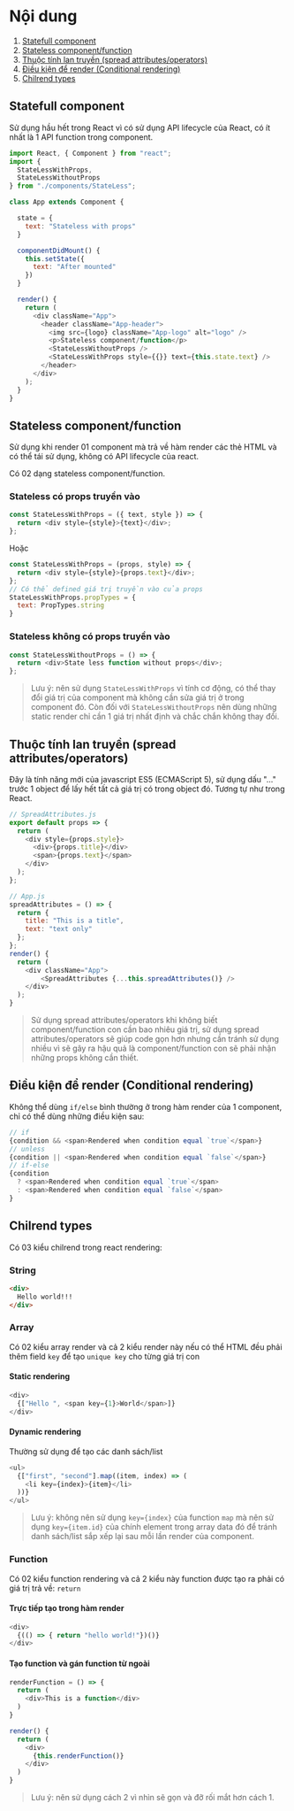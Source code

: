 # Nội dung
1. [Statefull component](#statefull-component)
2. [Stateless component/function](#stateless-component-/-function)
3. [Thuộc tính lan truyền (spread attributes/operators)](#Thuộc-tính-lan-truyền-(spread-attributes-/-operators))
4. [Điều kiện để render (Conditional rendering)](#Điều-kiện-để-render-(conditional-rendering))
5. [Chilrend types](#chilrend-types)

## Statefull component
Sử dụng hầu hết trong React vì có sử dụng API lifecycle của React, có ít nhất là 1 API function trong component.
```js
import React, { Component } from "react";
import {
  StateLessWithProps,
  StateLessWithoutProps
} from "./components/StateLess";

class App extends Component {

  state = {
    text: "Stateless with props"
  }

  componentDidMount() {
    this.setState({
      text: "After mounted"
    })
  }

  render() {
    return (
      <div className="App">
        <header className="App-header">
          <img src={logo} className="App-logo" alt="logo" />
          <p>Stateless component/function</p>
          <StateLessWithoutProps />
          <StateLessWithProps style={{}} text={this.state.text} />
        </header>
      </div>
    );
  }
}
```

## Stateless component/function
Sử dụng khi render 01 component mà trả về hàm render các thẻ HTML và có thể tái sử dụng, không có API lifecycle của react.

Có 02 dạng stateless component/function.

### Stateless có props truyền vào
```js
const StateLessWithProps = ({ text, style }) => {
  return <div style={style}>{text}</div>;
};
```
Hoặc
```js
const StateLessWithProps = (props, style) => {
  return <div style={style}>{props.text}</div>;
};
// Có thể defined giá trị truyền vào của props
StateLessWithProps.propTypes = {
  text: PropTypes.string
}
```
### Stateless không có props truyền vào
```js
const StateLessWithoutProps = () => {
  return <div>State less function without props</div>;
};
```
> Lưu ý: nên sử dụng `StateLessWithProps` vì tính cơ động, có thể thay đổi giá trị của component mà không cần sửa giá trị ở trong component đó. Còn đối với `StateLessWithoutProps` nên dùng những static render chỉ cần 1 giá trị nhất định và chắc chắn không thay đổi.
## Thuộc tính lan truyền (spread attributes/operators)
Đây là tính năng mới của javascript ES5 (ECMAScript 5), sử dụng dấu "..." trước 1 object để lấy hết tất cả giá trị có trong object đó. Tương tự như trong React.
```js
// SpreadAttributes.js
export default props => {
  return (
    <div style={props.style}>
      <div>{props.title}</div>
      <span>{props.text}</span>
    </div>
  );
};

// App.js
spreadAttributes = () => {
  return {
    title: "This is a title",
    text: "text only"
  };
};
render() {
  return (
    <div className="App">
        <SpreadAttributes {...this.spreadAttributes()} />
    </div>
  );
}
```
> Sử dụng spread attributes/operators khi không biết component/function con cần bao nhiêu giá trị, sử dụng spread attributes/operators sẽ giúp code gọn hơn nhưng cần tránh sử dụng nhiều vì sẽ gây ra hậu quả là component/function con sẽ phải nhận những props không cần thiết.
## Điều kiện để render (Conditional rendering)
Không thể dùng `if/else` bình thường ở trong hàm render của 1 component, chỉ có thể dùng những điều kiện sau:
```js
// if
{condition && <span>Rendered when condition equal `true`</span>}
// unless
{condition || <span>Rendered when condition equal `false`</span>}
// if-else
{condition
  ? <span>Rendered when condition equal `true`</span>
  : <span>Rendered when condition equal `false`</span>
}
```
## Chilrend types
Có 03 kiểu chilrend trong react rendering:
### String
```html
<div>
  Hello world!!!
</div>
```
### Array
Có 02 kiểu array render và cả 2 kiểu render này nếu có thể HTML đều phải thêm field `key` để tạo `unique key` cho từng giá trị con 
#### Static rendering
```js
<div>
  {["Hello ", <span key={1}>World</span>]}
</div>
```
#### Dynamic rendering
Thường sử dụng để tạo các danh sách/list
```js
<ul>
  {["first", "second"].map((item, index) => (
    <li key={index}>{item}</li>
  ))}
</ul>
```
> Lưu ý: không nên sử dụng `key={index}` của function `map` mà nên sử dụng `key={item.id}` của chính element trong array data đó để tránh danh sách/list sắp xếp lại sau mỗi lần render của component.
### Function
Có 02 kiểu function rendering và cả 2 kiểu này function được tạo ra phải có giá trị trả về: `return`
#### Trực tiếp tạo trong hàm render
```js
<div>
  {(() => { return "hello world!"})()}
</div>
```
#### Tạo function và gán function từ ngoài
```js
renderFunction = () => {
  return (
    <div>This is a function</div>
  )
}

render() {
  return (
    <div>
      {this.renderFunction()}
    </div>
  )
}
```
> Lưu ý: nên sử dụng cách 2 vì nhìn sẽ gọn và đỡ rối mắt hơn cách 1.


